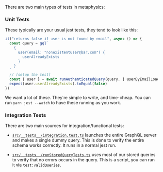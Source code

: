There are two main types of tests in metaphysics:

### Unit Tests

These typically are your usual jest tests, they tend to look like this:

```js
it("returns false if user is not found by email", async () => {
  const query = gql`
    {
      user(email: "nonexistentuser@bar.com") {
        userAlreadyExists
      }
    }
  `
  // [setup the test]
  const { user } = await runAuthenticatedQuery(query, { userByEmailLoader })
  expect(user.userAlreadyExists).toEqual(false)
})
```

We want a lot of these. They're simple to write, and time-cheap. You can run
`yarn jest --watch` to have these running as you work.

### Integration Tests

There are two main sources for integration/functional tests:

- [`src/__tests__/integration.test.ts`](/src/__tests__/integration.test.ts) launches the entire GraphQL server and makes a single dummy query. This is done to verify the entire schema works correctly. It runs in a normal jest run.

- [`src/__tests__/runStoredQueryTests.ts`](/src/__tests__/runStoredQueryTests.ts) uses most of our stored queries to verify that no errors occurs in the query. This is a script, you can run it via `test:validQueries`.
